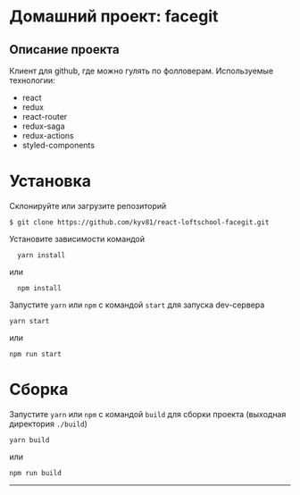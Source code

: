 # Домашний проект: facegit

## Описание проекта

Клиент для github, где можно гулять по фолловерам. Используемые технологии: 
  - react
  - redux
  - react-router
  - redux-saga
  - redux-actions
  - styled-components

# Установка

Склонируйте или загрузите репозиторий

```Shell
$ git clone https://github.com/kyv81/react-loftschool-facegit.git
```

Установите зависимости командой

```shell
  yarn install
```

или

```shell
  npm install
```

Запустите `yarn` или `npm` с командой `start` для запуска dev-сервера

```Shell
yarn start
```

или

```Shell
npm run start
```

# Сборка

Запустите `yarn` или `npm` с командой `build` для сборки проекта (выходная директория `./build`)

```Shell
yarn build
```

или

```Shell
npm run build
```

---

